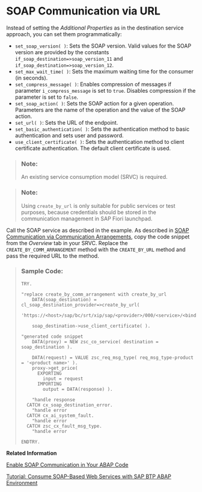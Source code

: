 <!-- loio7e22ed9979a34a61afdeaee7c49e3711 -->

# SOAP Communication via URL

Instead of setting the *Additional Properties* as in the destination service approach, you can set them programmatically:

-   `set_soap_version( )`: Sets the SOAP version. Valid values for the SOAP version are provided by the constants `if_soap_destination=>soap_version_11` and `if_soap_destination=>soap_version_12`.
-   `set_max_wait_time( )`: Sets the maximum waiting time for the consumer \(in seconds\).
-   `set_compress_message( )`: Enables compression of messages if parameter `i_compress_message` is set to `true`. Disables compression if the parameter is set to `false`.
-   `set_soap_action( )`: Sets the SOAP action for a given operation. Parameters are the name of the operation and the value of the SOAP action.
-   `set_url( )`: Sets the URL of the endpoint.
-   `set_basic_authentication( )`: Sets the authentication method to basic authentication and sets user and password.
-   `use_client_certificate( )`: Sets the authentication method to client certificate authentication. The default client certificate is used.

> ### Note:  
> An existing service consumption model \(SRVC\) is required.

> ### Note:  
> Using `create_by_url` is only suitable for public services or test purposes, because credentials should be stored in the communication management in SAP Fiori launchpad.

Call the SOAP service as described in the example. As described in [SOAP Communication via Communication Arrangements](soap-communication-via-communication-arrangements-2133e15.md), copy the code snippet from the *Overview* tab in your SRVC. Replace the `CREATE_BY_COMM_ARRANGEMENT` method with the `CREATE_BY_URL` method and pass the required URL to the method.

> ### Sample Code:  
> ```abap
> TRY.
> 
> "replace create_by_comm_arrangement with create_by_url
>     DATA(soap_destination) = cl_soap_destination_provider=>create_by_url( 
> 						'https://<host>/sap/bc/srt/xip/sap/<provider>/000/<service>/<binding>').
>  
>     soap_destination->use_client_certificate( ).
> 
> "generated code snippet 
>     DATA(proxy) = NEW zsc_co_service( destination = soap_destination ).
>  
>     DATA(request) = VALUE zsc_req_msg_type( req_msg_type-product = '<product name>' ).
>     proxy->get_price(
>       EXPORTING
>         input = request
>       IMPORTING
>         output = DATA(response) ).
>  
>     "handle response
>   CATCH cx_soap_destination_error.
>     "handle error
>   CATCH cx_ai_system_fault.
>     "handle error
>   CATCH zsc_cx_fault_msg_type.
>     "handle error
>  
> ENDTRY.
> ```

**Related Information**  


[Enable SOAP Communication in Your ABAP Code](enable-soap-communication-in-your-abap-code-6ab460e.md "")

[Tutorial: Consume SOAP-Based Web Services with SAP BTP ABAP Environment](https://developers.sap.com/tutorials/abap-environment-soap-web-services.html)

